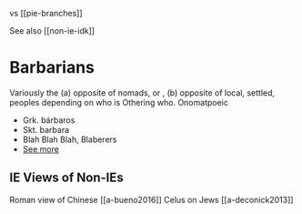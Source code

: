 vs [[pie-branches]]

See also [[non-ie-idk]]

# Barbarians
Variously the (a) opposite of nomads, or , (b) opposite of local, settled, peoples depending on who is Othering who.
Onomatpoeic

- Grk. bárbaros
- Skt. barbara
- Blah Blah Blah, Blaberers
- [See more](https://en.wiktionary.org/wiki/%CE%B2%CE%AC%CF%81%CE%B2%CE%B1%CF%81%CE%BF%CF%82#Ancient-Greek)

## IE Views of Non-IEs
Roman view of Chinese [[a-bueno2016]]
Celus on Jews [[a-deconick2013]]